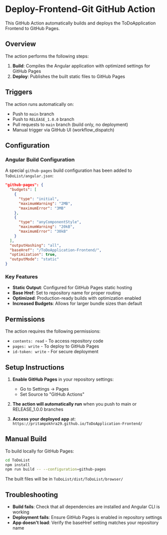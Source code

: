 # Deploy-Frontend-Git GitHub Action

This GitHub Action automatically builds and deploys the ToDoApplication Frontend to GitHub Pages.

## Overview

The action performs the following steps:
1. **Build**: Compiles the Angular application with optimized settings for GitHub Pages
2. **Deploy**: Publishes the built static files to GitHub Pages

## Triggers

The action runs automatically on:
- Push to `main` branch
- Push to `RELEASE_1.0.0` branch 
- Pull requests to `main` branch (build only, no deployment)
- Manual trigger via GitHub UI (workflow_dispatch)

## Configuration

### Angular Build Configuration

A special `github-pages` build configuration has been added to `ToDoList/angular.json`:

```json
"github-pages": {
  "budgets": [
    {
      "type": "initial",
      "maximumWarning": "2MB",
      "maximumError": "3MB"
    },
    {
      "type": "anyComponentStyle", 
      "maximumWarning": "20kB",
      "maximumError": "30kB"
    }
  ],
  "outputHashing": "all",
  "baseHref": "/ToDoApplication-Frontend/",
  "optimization": true,
  "outputMode": "static"
}
```

### Key Features

- **Static Output**: Configured for GitHub Pages static hosting
- **Base Href**: Set to repository name for proper routing
- **Optimized**: Production-ready builds with optimization enabled
- **Increased Budgets**: Allows for larger bundle sizes than default

## Permissions

The action requires the following permissions:
- `contents: read` - To access repository code
- `pages: write` - To deploy to GitHub Pages
- `id-token: write` - For secure deployment

## Setup Instructions

1. **Enable GitHub Pages** in your repository settings:
   - Go to Settings → Pages
   - Set Source to "GitHub Actions"

2. **The action will automatically run** when you push to main or RELEASE_1.0.0 branches

3. **Access your deployed app** at: `https://pritampokhra29.github.io/ToDoApplication-Frontend/`

## Manual Build

To build locally for GitHub Pages:

```bash
cd ToDoList
npm install
npm run build -- --configuration=github-pages
```

The built files will be in `ToDoList/dist/ToDoList/browser/`

## Troubleshooting

- **Build fails**: Check that all dependencies are installed and Angular CLI is working
- **Deployment fails**: Ensure GitHub Pages is enabled in repository settings
- **App doesn't load**: Verify the baseHref setting matches your repository name